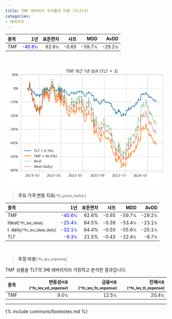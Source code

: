 ```yaml
---
title: TMF 레버리지 수익률과 비용 (TLT×3)
categories:
- 레버리지
---
```


| **종목** | **1년** | **표준편차** | **샤프** | **MDD** | **AvDD** |
| :------------ | ------: | -----------: | -------: | ------: | -------: |
| TMF | <span style="color: blue">-40.6<small>%</small></span> | 62.6<small>%</small> | -0.65 | -59.7<small>%</small> | -29.2<small>%</small> |

<!-- more -->

<br>

![TMF](/lev/images/tmf.png)

> **주요 가격 변동 지표**<small>[^fn_price_metric]</small>


| **종목** | **1년** | **표준편차** | **샤프** | **MDD** | **AvDD** |
| :------------ | ------: | -----------: | -------: | ------: | -------: |
| TMF | <span style="color: blue">-40.6<small>%</small></span> | 62.6% | -0.65 | -59.7<small>%</small> | -29.2<small>%</small> |
| Ideal<small>[^fn_lev_ideal]</small> | <span style="color: blue">-25.4<small>%</small></span> | 64.5% | -0.39 | -53.4<small>%</small> | -23.1<small>%</small> |
| I. daily<small>[^fn_lev_ideal_daily]</small> | <span style="color: blue">-32.1<small>%</small></span> | 64.4% | -0.50 | -55.6<small>%</small> | -25.1<small>%</small> |
| TLT | <span style="color: blue">-9.3<small>%</small></span> | 21.5% | -0.43 | -22.4<small>%</small> | -8.7<small>%</small> |

<br>

> **추정 비용**<small>[^fn_lev_expense]</small><a id="expense"></a>

TMF 상품을 TLT의 3배 레버리지라 가정하고 분석한 결과입니다.

| **종목** | **변동성<small>비용</small>**<small>[^fn_lev_vd_expense]</small> | **금융<small>비용</small>**<small>[^fn_lev_fn_expense]</small> | **전체<small>비용</small>**<small>[^fn_lev_tt_expense]</small> |
| :------------ | ------: | -----------: | -------: |
| TMF | 9.0<small>%</small> | 12.5<small>%</small> | 20.4<small>%</small> |

---
{% include commons/footnotes.md %}
